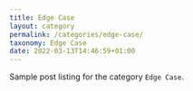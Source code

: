 ```yaml
---
title: Edge Case
layout: category
permalink: /categories/edge-case/
taxonomy: Edge Case
date: 2022-03-13T14:46:59+01:00
---
```


Sample post listing for the category `Edge Case`.

